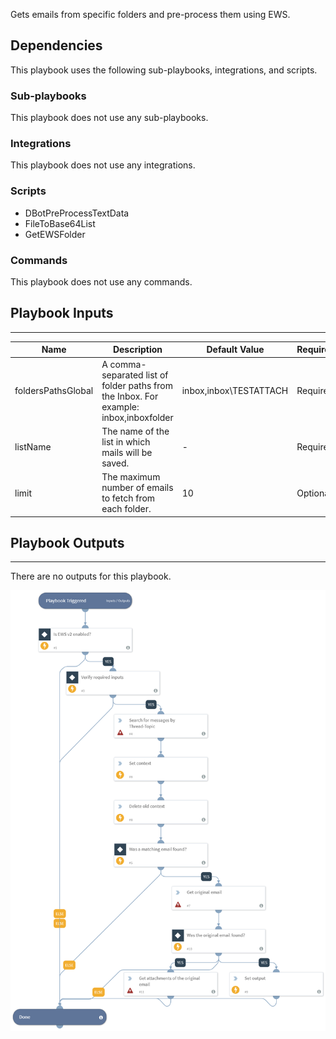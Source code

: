 Gets emails from specific folders and pre-process them using EWS. 

## Dependencies
This playbook uses the following sub-playbooks, integrations, and scripts.

### Sub-playbooks
This playbook does not use any sub-playbooks.

### Integrations
This playbook does not use any integrations.

### Scripts
* DBotPreProcessTextData
* FileToBase64List
* GetEWSFolder

### Commands
This playbook does not use any commands.

## Playbook Inputs
---

| **Name** | **Description** | **Default Value** | **Required** |
| --- | --- | --- | --- |
| foldersPathsGlobal | A comma-separated list of folder paths from the Inbox. For example: inbox,inboxfolder | inbox,inbox\TESTATTACH | Required |
| listName | The name of the list in which mails will be saved. | - | Required |
| limit | The maximum number of emails to fetch from each folder. | 10 | Optional |

## Playbook Outputs
---
There are no outputs for this playbook.

![Get_Original_Email_EWS](https://github.com/ElazarK/content-docs/blob/master/images/playbooks/Get_Original_Email_EWS.png)
